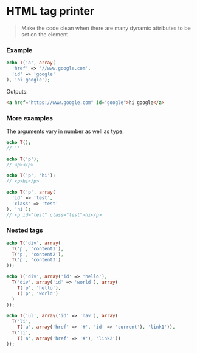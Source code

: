 # HTML tag printer
> Make the code clean when there are many dynamic attributes to be set on the element

### Example

```php
echo T('a', array(
  'href' => '//www.google.com',
  'id' => 'google'
), 'hi google');
```
Outputs:
```html
<a href="https://www.google.com" id="google">hi google</a>
```

### More examples

The arguments vary in number as well as type.

```php
echo T();
// ''

echo T('p');
// <p></p>

echo T('p', 'hi');
// <p>hi</p>

echo T('p', array(
  'id' => 'test',
  'class' => 'test'
), 'hi');
// <p id="test" class="test">hi</p>
```

### Nested tags

```php
echo T('div', array(
  T('p', 'content1'),
  T('p', 'content2'),
  T('p', 'content3')
));

echo T('div', array('id' => 'hello'),
  T('div', array('id' => 'world'), array(
    T('p', 'hello'),
    T('p', 'world')
  )
));

echo T('ul', array('id' => 'nav'), array(
  T('li',
    T('a', array('href' => '#', 'id' => 'current'), 'link1')),
  T('li',
    T('a', array('href' => '#'), 'link2'))
));
```
